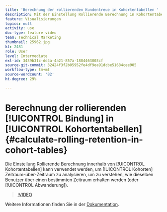 ```yaml
---
title: 'Berechnung der rollierenden Kundentreue in Kohortentabellen '
description: Mit der Einstellung Rollierende Berechnung in Kohortentabellen können Sie den Zeitraum für Kohorten analysieren, um zu verstehen, wie dieselben Benutzer über einen bestimmten Zeitraum erhalten (oder abwandern) werden.
feature: Visualisierungen
topics: null
activity: use
doc-type: feature video
team: Technical Marketing
thumbnail: 25962.jpg
kt: 2481
role: User
level: Intermediate
exl-id: 3439b31c-dd4a-4a21-857a-1884463003cf
source-git-commit: 32424f3f2b05952fe4df9ea91dcbe51684cee905
workflow-type: tm+mt
source-wordcount: '82'
ht-degree: 29%

---
```


# Berechnung der rollierenden [!UICONTROL Bindung] in [!UICONTROL Kohortentabellen] {#calculate-rolling-retention-in-cohort-tables}

Die Einstellung Rollierende Berechnung innerhalb von [!UICONTROL Kohortentabellen] kann verwendet werden, um [!UICONTROL Kohorten] Zeitraum-über-Zeitraum zu analysieren, um zu verstehen, wie dieselben Benutzer über einen bestimmten Zeitraum erhalten werden (oder [!UICONTROL Abwanderung]).

>[!VIDEO](https://video.tv.adobe.com/v/25962/?quality=12)

Weitere Informationen finden Sie in der [Dokumentation](https://marketing.adobe.com/resources/help/de_DE/analytics/analysis-workspace/cohort_analysis.html).
